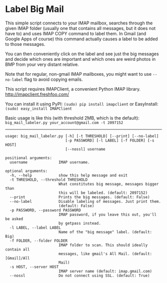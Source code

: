 # Label Big Mail

This simple script connects to your IMAP mailbox, searches through the given
IMAP folder (usually one that contains all messages, but it does not have to)
and uses IMAP COPY command to label them. In Gmail (and Google Apps of course)
this command actually causes a label to be added to those messages.

You can then conveniently click on the label and see just the big messages and
decide which ones are important and which ones are weird photos in BMP from
your very distant relative.

Note that for regular, non-gmail IMAP mailboxes, you might want to use
`--no-label` flag to avoid copying emails.

This script requires IMAPClient, a convenient Python IMAP library.
http://imapclient.freshfoo.com/

You can install it using PyPI: `(sudo) pip install imapclient` or EasyInstall: `(sudo) easy_install IMAPClient`
    
Basic usage is like this (with threshold 2MB, which is the default):
    `big_mail_labeler.py your_account@gmail.com -t 2097152`

-----

```
usage: big_mail_labeler.py [-h] [-t THRESHOLD] [--print] [--no-label]
                           [-p PASSWORD] [-l LABEL] [-f FOLDER] [-s HOST]
                           [--nossl] username

positional arguments:
  username              IMAP username.

optional arguments:
  -h, --help            show this help message and exit
  -t THRESHOLD, --threshold THRESHOLD
                        What constitutes big message, messages bigger than
                        this will be labeled. (default: 2097152)
  --print               Prints the big messages. (default: False)
  --no-label            Disable labeling of messages. Just print them.
                        (default: False)
  -p PASSWORD, --password PASSWORD
                        IMAP password, if you leave this out, you'll be asked
                        by getpass instead.
  -l LABEL, --label LABEL
                        Name of the "big message" label. (default: Big)
  -f FOLDER, --folder FOLDER
                        IMAP folder to scan. This should ideally contain all
                        messages, like gmail's All Mail. (default: [Gmail]/All
                        Mail)
  -s HOST, --server HOST
                        IMAP server name (default: imap.gmail.com)
  --nossl               Do not connect using SSL. (default: True)
```
